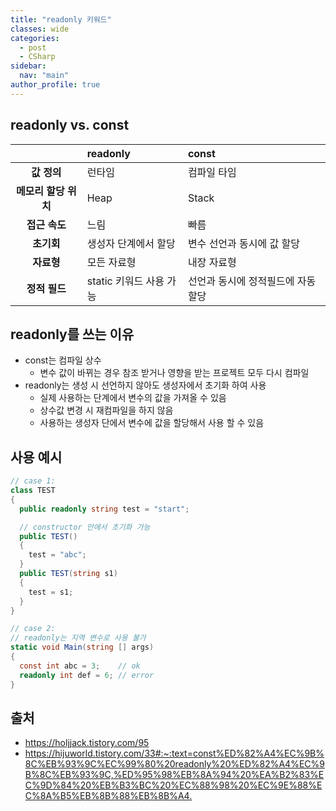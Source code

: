 ```yaml
---
title: "readonly 키워드"
classes: wide
categories: 
  - post
  - CSharp
sidebar:
  nav: "main"
author_profile: true
---
```


## readonly vs. const

||**readonly**|**const**|
|:---:|:---|:---|
|**값 정의**|런타임|컴파일 타임|
|**메모리 할당 위치**|Heap|Stack|
|**접근 속도**|느림|빠름|
|**초기회**|생성자 단계에서 할당|변수 선언과 동시에 값 할당|
|**자료형**|모든 자료형|내장 자료형|
|**정적 필드**|static 키워드 사용 가능|선언과 동시에 정적필드에 자동 할당|

## readonly를 쓰는 이유
* const는 컴파일 상수
  * 변수 값이 바뀌는 경우 참조 받거나 영향을 받는 프로젝트 모두 다시 컴파일
* readonly는 생성 시 선언하지 않아도 생성자에서 초기화 하여 사용
  * 실제 사용하는 단계에서 변수의 값을 가져올 수 있음
  * 상수값 변경 시 재컴파일을 하지 않음
  * 사용하는 생성자 단에서 변수에 값을 할당해서 사용 할 수 있음

## 사용 예시

```csharp
// case 1:
class TEST
{
  public readonly string test = "start";

  // constructor 안에서 초기화 가능
  public TEST()
  {
    test = "abc";
  }
  public TEST(string s1)
  {
    test = s1;
  }
}

// case 2:
// readonly는 지역 변수로 사용 불가
static void Main(string [] args)
{
  const int abc = 3;    // ok
  readonly int def = 6; // error
}
```

## 출처   
* <https://holjjack.tistory.com/95>
* <https://hijuworld.tistory.com/33#:~:text=const%ED%82%A4%EC%9B%8C%EB%93%9C%EC%99%80%20readonly%20%ED%82%A4%EC%9B%8C%EB%93%9C,%ED%95%98%EB%8A%94%20%EA%B2%83%EC%9D%84%20%EB%B3%BC%20%EC%88%98%20%EC%9E%88%EC%8A%B5%EB%8B%88%EB%8B%A4.>